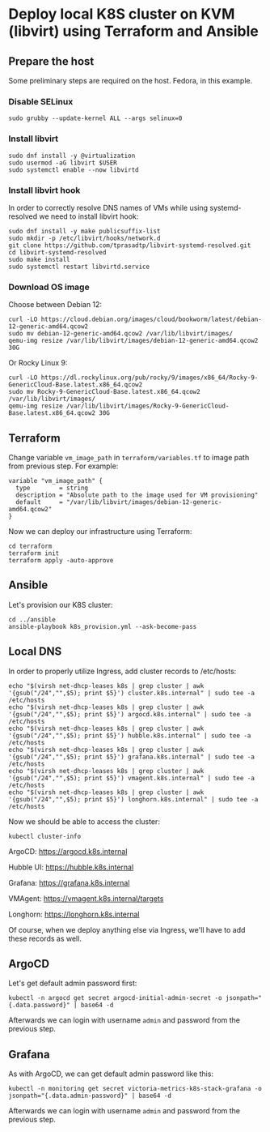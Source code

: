 # Deploy local K8S cluster on KVM (libvirt) using Terraform and Ansible

## Prepare the host
Some preliminary steps are required on the host. Fedora, in this example.

### Disable SELinux
```
sudo grubby --update-kernel ALL --args selinux=0
```

### Install libvirt
```
sudo dnf install -y @virtualization
sudo usermod -aG libvirt $USER
sudo systemctl enable --now libvirtd
```

### Install libvirt hook
In order to correctly resolve DNS names of VMs while using systemd-resolved we need to install libvirt hook:
```
sudo dnf install -y make publicsuffix-list
sudo mkdir -p /etc/libvirt/hooks/network.d
git clone https://github.com/tprasadtp/libvirt-systemd-resolved.git
cd libvirt-systemd-resolved
sudo make install
sudo systemctl restart libvirtd.service
```

### Download OS image
Choose between Debian 12:
```
curl -LO https://cloud.debian.org/images/cloud/bookworm/latest/debian-12-generic-amd64.qcow2
sudo mv debian-12-generic-amd64.qcow2 /var/lib/libvirt/images/
qemu-img resize /var/lib/libvirt/images/debian-12-generic-amd64.qcow2 30G
```

Or Rocky Linux 9:
```
curl -LO https://dl.rockylinux.org/pub/rocky/9/images/x86_64/Rocky-9-GenericCloud-Base.latest.x86_64.qcow2
sudo mv Rocky-9-GenericCloud-Base.latest.x86_64.qcow2 /var/lib/libvirt/images/
qemu-img resize /var/lib/libvirt/images/Rocky-9-GenericCloud-Base.latest.x86_64.qcow2 30G
```

## Terraform
Change variable `vm_image_path` in `terraform/variables.tf` to image path from previous step.
For example:
```
variable "vm_image_path" {
  type        = string
  description = "Absolute path to the image used for VM provisioning"
  default     = "/var/lib/libvirt/images/debian-12-generic-amd64.qcow2"
}
```

Now we can deploy our infrastructure using Terraform:
```
cd terraform
terraform init
terraform apply -auto-approve
```

## Ansible
Let's provision our K8S cluster:
```
cd ../ansible
ansible-playbook k8s_provision.yml --ask-become-pass
```

## Local DNS
In order to properly utilize Ingress, add cluster records to /etc/hosts:
```
echo "$(virsh net-dhcp-leases k8s | grep cluster | awk '{gsub("/24","",$5); print $5}') cluster.k8s.internal" | sudo tee -a /etc/hosts
echo "$(virsh net-dhcp-leases k8s | grep cluster | awk '{gsub("/24","",$5); print $5}') argocd.k8s.internal" | sudo tee -a /etc/hosts
echo "$(virsh net-dhcp-leases k8s | grep cluster | awk '{gsub("/24","",$5); print $5}') hubble.k8s.internal" | sudo tee -a /etc/hosts
echo "$(virsh net-dhcp-leases k8s | grep cluster | awk '{gsub("/24","",$5); print $5}') grafana.k8s.internal" | sudo tee -a /etc/hosts
echo "$(virsh net-dhcp-leases k8s | grep cluster | awk '{gsub("/24","",$5); print $5}') vmagent.k8s.internal" | sudo tee -a /etc/hosts
echo "$(virsh net-dhcp-leases k8s | grep cluster | awk '{gsub("/24","",$5); print $5}') longhorn.k8s.internal" | sudo tee -a /etc/hosts
```

Now we should be able to access the cluster:
```
kubectl cluster-info
```

ArgoCD:
https://argocd.k8s.internal

Hubble UI:
https://hubble.k8s.internal

Grafana:
https://grafana.k8s.internal

VMAgent:
https://vmagent.k8s.internal/targets

Longhorn:
https://longhorn.k8s.internal

Of course, when we deploy anything else via Ingress, we'll have to add these records as well.

## ArgoCD
Let's get default admin password first:
```
kubectl -n argocd get secret argocd-initial-admin-secret -o jsonpath="{.data.password}" | base64 -d
```

Afterwards we can login with username `admin` and password from the previous step.


## Grafana
As with ArgoCD, we can get default admin password like this:
```
kubectl -n monitoring get secret victoria-metrics-k8s-stack-grafana -o jsonpath="{.data.admin-password}" | base64 -d
```

Afterwards we can login with username `admin` and password from the previous step.
